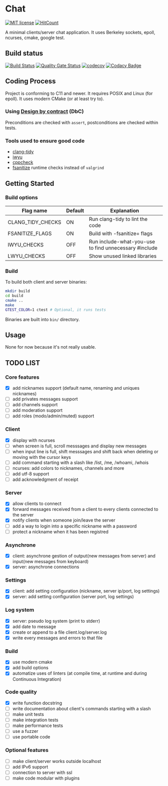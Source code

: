 # Chat
[![MIT license](https://img.shields.io/badge/License-MIT-blue.svg)](https://lbesson.mit-license.org/)
[![HitCount](http://hits.dwyl.io/corentinmusard/mini_cli_chat.svg)](http://hits.dwyl.io/corentinmusard/mini_cli_chat)

A minimal clients/server chat application.
It uses Berkeley sockets, epoll, ncurses, cmake, google test.

## Build status
[![Build Status](https://www.travis-ci.org/corentinmusard/mini_cli_chat.svg?branch=master)](https://www.travis-ci.org/corentinmusard/mini_cli_chat)
[![Quality Gate Status](https://sonarcloud.io/api/project_badges/measure?project=corentinmusard_mini_cli_chat&metric=alert_status)](https://sonarcloud.io/dashboard?id=corentinmusard_mini_cli_chat)
[![codecov](https://codecov.io/gh/corentinmusard/mini_cli_chat/branch/master/graph/badge.svg)](https://codecov.io/gh/corentinmusard/mini_cli_chat)
[![Codacy Badge](https://api.codacy.com/project/badge/Grade/0a07e19caa974f559eb7f2e901c311bb)](https://www.codacy.com/manual/corentinmusard/mini_cli_chat)

## Coding Process

Project is conforming to C11 and newer. It requires POSIX and Linux (for epoll). It uses modern CMake (or at least try to).

### Using [Design by contract](//barrgroup.com/embedded-systems/how-to/design-by-contract-for-embedded-software) (DbC)
Preconditions are checked with `assert`, postconditions are checked within tests.

### Tools used to ensure good code
-   [clang-tidy](//clang.llvm.org/extra/clang-tidy/)
-   [iwyu](//github.com/include-what-you-use/include-what-you-use)
-   [cppcheck](//github.com/danmar/cppcheck)
-   [fsanitize](//clang.llvm.org/docs/AddressSanitizer.html) runtime checks instead of `valgrind`

## Getting Started

### Build options
| Flag name         | Default | Explanation                                           |
| ----------------- | ------- | ----------------------------------------------------- |
| CLANG_TIDY_CHECKS | ON      | Run clang-tidy to lint the code                       |
| FSANITIZE_FLAGS   | ON      | Build with -fsanitize= flags                          |
| IWYU_CHECKS       | OFF     | Run include-what-you-use to find unnecessary #include |
| LWYU_CHECKS       | OFF     | Show unused linked libraries                          |

### Build

To build both client and server binaries:
```sh
mkdir build
cd build
cmake ..
make
GTEST_COLOR=1 ctest # Optional, it runs tests
```
Binaries are built into `bin/` directory.

## Usage
None for now because it's not really usable.

## TODO LIST

### Core features
-   [x] add nicknames support (default name, renaming and uniques nicknames)
-   [ ] add privates messages support
-   [ ] add channels support
-   [ ] add moderation support
-   [ ] add roles (modo/admin/muted) support

### Client
-   [x] display with ncurses
-   [ ] when screen is full, scroll messsages and display new messages
-   [ ] when input line is full, shift messsages and shift back when deleting or moving with the cursor keys
-   [ ] add command starting with a slash like /list, /me, /whoami, /whois
-   [ ] ncurses: add colors to nicknames, channels and more
-   [ ] add utf-8 support
-   [ ] add acknowledgment of receipt

### Server
-   [x] allow clients to connect
-   [x] forward messages received from a client to every clients connected to the server
-   [x] notify clients when someone join/leave the server
-   [ ] add a way to login into a specific nickname with a password
-   [ ] protect a nickname when it has been registred

### Asynchrone
-   [x] client: asynchrone gestion of output(new messages from server) and input(new messages from keyboard)
-   [x] server: asynchrone connections 

### Settings
-   [x] client: add setting configuration (nickname, server ip/port, log settings)
-   [x] server: add setting configuration (server port, log settings)

### Log system
-   [x] server: pseudo log system (print to stderr)
-   [x] add date to message
-   [x] create or append to a file client.log/server.log
-   [x] write every messages and errors to that file

### Build
-   [x] use modern cmake
-   [x] add build options
-   [x] automatize uses of linters (at compile time, at runtime and during Continuous Integration)

### Code quality
-   [x] write function docstring
-   [ ] write documentation about client's commands starting with a slash
-   [ ] make unit tests
-   [ ] make integration tests
-   [ ] make performance tests
-   [ ] use a fuzzer
-   [ ] use portable code

### Optional features
-   [ ] make client/server works outside localhost
-   [ ] add IPv6 support
-   [ ] connection to server with ssl
-   [ ] make code modular with plugins
